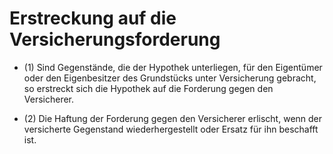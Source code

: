 # Erstreckung auf die Versicherungsforderung

- (1) Sind Gegenstände, die der Hypothek unterliegen, für den Eigentümer oder den Eigenbesitzer des Grundstücks unter Versicherung gebracht, so erstreckt sich die Hypothek auf die Forderung gegen den Versicherer.

- (2) Die Haftung der Forderung gegen den Versicherer erlischt, wenn der versicherte Gegenstand wiederhergestellt oder Ersatz für ihn beschafft ist.

